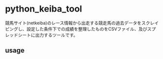# python_keiba_tool
競馬サイト(netkeiba)のレース情報から出走する競走馬の過去データをスクレイピングし、設定した条件下での成績を整理したものをCSVファイル、及びスプレッドシートに出力するツールです。

## usage
